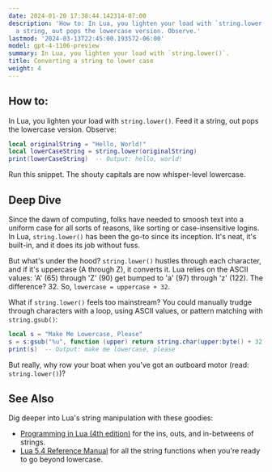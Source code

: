 ```yaml
---
date: 2024-01-20 17:38:44.142314-07:00
description: 'How to: In Lua, you lighten your load with `string.lower()`. Feed it
  a string, out pops the lowercase version. Observe.'
lastmod: '2024-03-13T22:45:00.193572-06:00'
model: gpt-4-1106-preview
summary: In Lua, you lighten your load with `string.lower()`.
title: Converting a string to lower case
weight: 4
---
```


## How to:
In Lua, you lighten your load with `string.lower()`. Feed it a string, out pops the lowercase version. Observe:

```lua
local originalString = "Hello, World!"
local lowerCaseString = string.lower(originalString)
print(lowerCaseString)  -- Output: hello, world!
```

Run this snippet. The shouty capitals are now whisper-level lowercase.

## Deep Dive
Since the dawn of computing, folks have needed to smoosh text into a uniform case for all sorts of reasons, like sorting or case-insensitive logins. In Lua, `string.lower()` has been the go-to since its inception. It's neat, it's built-in, and it does its job without fuss.

But what's under the hood? `string.lower()` hustles through each character, and if it's uppercase (A through Z), it converts it. Lua relies on the ASCII values: 'A' (65) through 'Z' (90) get bumped to 'a' (97) through 'z' (122). The difference? 32. So, `lowercase = uppercase + 32`.

What if `string.lower()` feels too mainstream? You could manually trudge through characters with a loop, using ASCII values, or pattern matching with `string.gsub()`:

```lua
local s = "Make Me Lowercase, Please"
s = s:gsub("%u", function (upper) return string.char(upper:byte() + 32) end)
print(s)  -- Output: make me lowercase, please
```

But really, why row your boat when you've got an outboard motor (read: `string.lower()`)?

## See Also
Dig deeper into Lua's string manipulation with these goodies:
- [Programming in Lua (4th edition)](https://www.lua.org/pil/contents.html) for the ins, outs, and in-betweens of strings.
- [Lua 5.4 Reference Manual](https://www.lua.org/manual/5.4/manual.html#6.4) for all the string functions when you're ready to go beyond lowercase.

